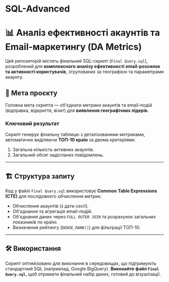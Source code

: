# SQL-Advanced

# 📊 Аналіз ефективності акаунтів та Email-маркетингу (DA Metrics)

Цей репозиторій містить фінальний SQL-скрипт (`Final Query.sql`), розроблений для **комплексного аналізу ефективності email-розсилок та активності користувачів**, згрупованих за географією та параметрами акаунту.

## 🎯 Мета проєкту

Головна мета скрипта — об'єднати метрики акаунтів та email-подій (відправка, відкриття, візит) для **виявлення географічних лідерів**.

### Ключовий результат

Скрипт генерує фінальну таблицю з деталізованими метриками, автоматично виділяючи **ТОП-10 країн** за двома критеріями:
1.  Загальна кількість активних акаунтів.
2.  Загальний обсяг надісланих повідомлень.

---

## 🏗️ Структура запиту

Код у файлі `Final Query.sql` використовує **Common Table Expressions (CTE)** для послідовного обчислення метрик:
* Обчислення акаунтів (з дати сесії).
* Об'єднання та агрегація email-подій.
* Об'єднання даних через `FULL OUTER JOIN` та розрахунок загальних показників по країні.
* Визначення рейтингу (`DENSE_RANK()`) для фільтрації ТОП-10.

---

## 🛠️ Використання

Скрипт оптимізовано для виконання в середовищах, що підтримують стандартний SQL (наприклад, Google BigQuery). **Виконайте файл `Final Query.sql`**, щоб отримати фінальний набір даних, готовий до візуалізації.
